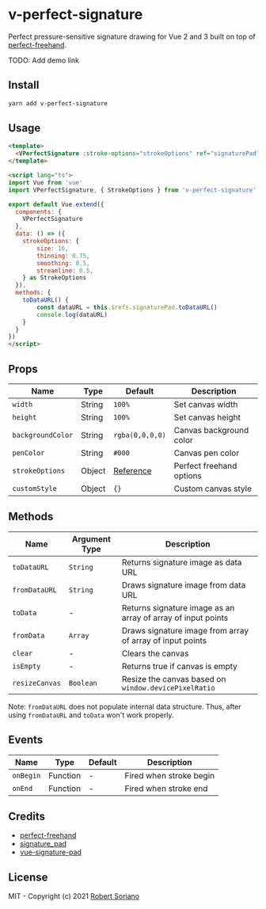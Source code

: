 # v-perfect-signature

Perfect pressure-sensitive signature drawing for Vue 2 and 3 built on top of [perfect-freehand](https://github.com/steveruizok/perfect-freehand).

TODO: Add demo link

## Install

```bash
yarn add v-perfect-signature
```

## Usage

```html
<template>
  <VPerfectSignature :stroke-options="strokeOptions" ref="signaturePad" />
</template>

<script lang="ts">
import Vue from 'vue'
import VPerfectSignature, { StrokeOptions } from 'v-perfect-signature'

export default Vue.extend({
  components: {
    VPerfectSignature
  },
  data: () => ({
    strokeOptions: {
        size: 16,
        thinning: 0.75,
        smoothing: 0.5,
        streamline: 0.5,
    } as StrokeOptions
  }),
  methods: {
    toDataURL() {
        const dataURL = this.$refs.signaturePad.toDataURL()
        console.log(dataURL)
    }
  }
})
</script>
```

## Props

Name | Type | Default | Description |
------ | ------ | ------ | ------ |
`width` | String | `100%` | Set canvas width |
`height` | String | `100%` | Set canvas height |
`backgroundColor` | String | `rgba(0,0,0,0)` | Canvas background color |
`penColor` | String | `#000` | Canvas pen color |
`strokeOptions` | Object | [Reference](https://github.com/steveruizok/perfect-freehand#options) | Perfect freehand options  |
`customStyle` | Object | `{}` | Custom canvas style |

## Methods

Name | Argument Type | Description |
------ | ------ | ------ |
`toDataURL` | `String` | Returns signature image as data URL |
`fromDataURL` | `String` | Draws signature image from data URL |
`toData` | - | Returns signature image as an array of array of input points |
`fromData` | `Array` | Draws signature image from array of array of input points |
`clear` | - | Clears the canvas |
`isEmpty` | - | Returns true if canvas is empty |
`resizeCanvas` | `Boolean` | Resize the canvas based on `window.devicePixelRatio` |

Note: `fromDataURL` does not populate internal data structure. Thus, after using `fromDataURL` and `toData` won't work properly.

## Events

Name | Type | Default | Description |
------ | ------ | ------ | ------ |
`onBegin` | Function | - | Fired when stroke begin |
`onEnd` | Function | - | Fired when stroke end  |

## Credits

- [perfect-freehand](https://github.com/steveruizok/perfect-freehand)
- [signature_pad](https://github.com/szimek/signature_pad)
- [vue-signature-pad](https://github.com/neighborhood999/vue-signature-pad)

## License
MIT - Copyright (c) 2021 [Robert Soriano](https://github.com/wobsoriano)